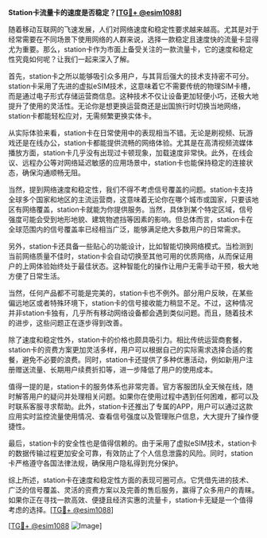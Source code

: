 **Station卡流量卡的速度是否稳定？[[TG💪+ @esim1088](https://t.me/s/esim1088)]**

随着移动互联网的飞速发展，人们对网络速度和稳定性要求越来越高。尤其是对于经常需要在不同场景下使用网络的人群来说，选择一款稳定且速度快的流量卡显得尤为重要。那么，station卡作为市面上备受关注的一款流量卡，它的速度和稳定性究竟如何呢？让我们一起来深入了解。

首先，station卡之所以能够吸引众多用户，与其背后强大的技术支持密不可分。station卡采用了先进的虚拟eSIM技术，这意味着它不需要传统的物理SIM卡槽，而是通过电子形式存储运营商信息。这种技术不仅让设备更加轻便小巧，还极大地提升了使用的灵活性。无论你是想更换运营商还是出国旅行时切换当地网络，station卡都能轻松应对，无需频繁更换实体卡。

从实际体验来看，station卡在日常使用中的表现相当不错。无论是刷视频、玩游戏还是在线办公，station卡都能提供流畅的网络体验。尤其是在高清视频流媒体播放方面，station卡几乎没有出现过卡顿现象，加载速度非常快。此外，在线会议、远程办公等对网络延迟敏感的应用场景中，station卡也能保持稳定的连接状态，确保沟通顺畅无阻。

当然，提到网络速度和稳定性，我们不得不考虑信号覆盖的问题。station卡支持全球多个国家和地区的主流运营商，这意味着无论你在哪个城市或国家，只要该地区有网络覆盖，station卡就能为你提供服务。当然，具体到某个特定区域，信号强度可能会受到地形地貌、建筑物遮挡等因素的影响。但总体而言，station卡在全球范围内的信号覆盖率已经相当广泛，能够满足绝大多数用户的日常需求。

另外，station卡还具备一些贴心的功能设计，比如智能切换网络模式。当检测到当前网络质量不佳时，station卡会自动切换至其他可用的优质网络，从而保证用户的上网体验始终处于最佳状态。这种智能化的操作让用户无需手动干预，极大地方便了日常生活。

当然，任何产品都不可能是完美的，station卡也不例外。部分用户反映，在某些偏远地区或者特殊环境下，station卡的信号接收能力稍显不足。不过，这种情况并非station卡独有，几乎所有移动网络设备都会遇到类似问题。而且，随着技术的进步，这些问题正在逐步得到改善。

除了速度和稳定性外，station卡的价格也颇具吸引力。相比传统运营商套餐，station卡的资费方案更加灵活多样，用户可以根据自己的实际需求选择合适的套餐，避免不必要的浪费。同时，station卡还提供了多种优惠活动，例如新用户注册赠送流量、长期用户续费折扣等，进一步降低了用户的使用成本。

值得一提的是，station卡的服务体系也非常完善。官方客服团队全天候在线，随时解答用户的疑问并处理相关问题。如果你在使用过程中遇到任何困难，都可以及时联系客服寻求帮助。此外，station卡还推出了专属的APP，用户可以通过这款应用实时监控流量使用情况、查看信号强度以及管理账户信息，大大提升了操作便捷性。

最后，station卡的安全性也是值得信赖的。由于采用了虚拟eSIM技术，station卡的数据传输过程更加安全可靠，有效防止了个人信息泄露的风险。同时，station卡严格遵守各国法律法规，确保用户隐私得到充分保护。

综上所述，station卡在速度和稳定性方面的表现可圈可点。它凭借先进的技术、广泛的信号覆盖、灵活的资费方案以及完善的售后服务，赢得了众多用户的青睐。如果你正在寻找一款高效、便捷且经济实惠的流量卡，station卡无疑是一个值得考虑的选择。[[TG💪+ @esim1088](https://t.me/s/esim1088)]

[[TG💪+ @esim1088](https://t.me/s/esim1088) ![Image](https://i.postimg.cc/4NQfJmqS/Snipaste-2025-05-13-00-14-12.png)]